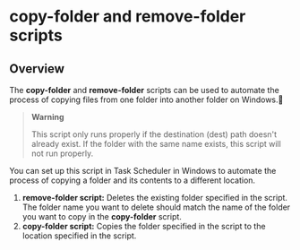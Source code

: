 # copy-folder and remove-folder scripts

## Overview

The **copy-folder** and **remove-folder** scripts can be used to automate the process of copying files from one folder into another folder on Windows.🤖

> **Warning**
> 
> This script only runs properly if the destination (dest) path doesn't already exist. If the folder with the same name exists, this script will not run properly. 

You can set up this script in Task Scheduler in Windows to automate the process of copying a folder and its contents to a different location.

1. **remove-folder script:** Deletes the existing folder specified in the script. The folder name you want to delete should match the name of the folder you want to copy in the **copy-folder** script.
2. **copy-folder script:** Copies the folder specified in the script to the location specified in the script.
